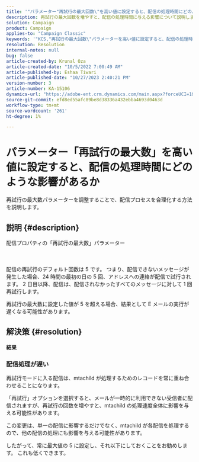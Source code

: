 ```yaml
---
title: '"パラメーター"再試行の最大回数\"を高い値に設定すると、配信の処理時間にどのように影響するか"'
description: 再試行の最大回数を増やすと、配信の処理時間に与える影響について説明します。
solution: Campaign
product: Campaign
applies-to: "Campaign Classic"
keywords: '"KCS,"再試行の最大回数\"パラメーターを高い値に設定すると、配信の処理時間にどのような影響があるか"'
resolution: Resolution
internal-notes: null
bug: false
article-created-by: Krunal Oza
article-created-date: "10/5/2022 7:00:49 AM"
article-published-by: Eshaa Tiwari
article-published-date: "10/27/2023 2:40:21 PM"
version-number: 3
article-number: KA-15106
dynamics-url: "https://adobe-ent.crm.dynamics.com/main.aspx?forceUCI=1&pagetype=entityrecord&etn=knowledgearticle&id=601fc96c-7b44-ed11-bba2-002248086a27"
source-git-commit: efd8ed55afc89be8d38336a432ebba4693d0463d
workflow-type: tm+mt
source-wordcount: '261'
ht-degree: 1%

---
```


# パラメーター「再試行の最大数」を高い値に設定すると、配信の処理時間にどのような影響があるか


再試行の最大数パラメーターを調整することで、配信プロセスを合理化する方法を説明します。

## 説明 {#description}

配信プロパティの「再試行の最大数」パラメーター<br><br><br><br>
配信の再試行のデフォルト回数は 5 です。 つまり、配信できないメッセージが発生した場合、24 時間の最初の日の 5 回、アドレスへの連絡が配信で試行されます。 2 日目以降、配信は、配信されなかったすべてのメッセージに対して 1 回再試行します。



再試行の最大数に設定した値が 5 を超える場合、結果として E メールの実行が遅くなる可能性があります。


## 解決策 {#resolution}

<b>結果</b>


### 配信処理が遅い



再試行モードに入る配信は、mtachild が処理するためのレコードを常に重ね合わせることになります。

「再試行」オプションを選択すると、メールが一時的に利用できない受信者に配信されますが、再試行の回数を増やすと、mtachild の処理速度全体に影響を与える可能性があります。

この変更は、単一の配信に影響するだけでなく、mtachild が各配信を処理するので、他の配信の処理にも影響を与える可能性があります。



したがって、常に最大値の 5 に設定し、それ以下にしておくことをお勧めします。 これも低くできます。
